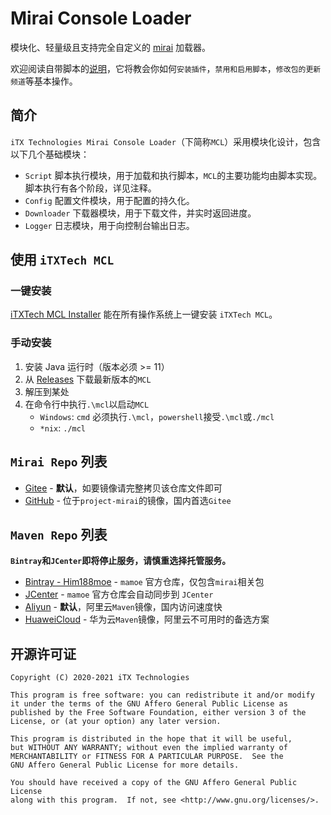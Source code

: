 # Mirai Console Loader

模块化、轻量级且支持完全自定义的 [mirai](https://github.com/mamoe/mirai) 加载器。

欢迎阅读自带脚本的[说明](scripts/README.md)，它将教会你如何`安装插件`，`禁用和启用脚本`，`修改包的更新频道`等基本操作。

## 简介

`iTX Technologies Mirai Console Loader`（下简称`MCL`）采用模块化设计，包含以下几个基础模块：

* `Script` 脚本执行模块，用于加载和执行脚本，`MCL`的主要功能均由脚本实现。脚本执行有各个阶段，详见注释。
* `Config` 配置文件模块，用于配置的持久化。
* `Downloader` 下载器模块，用于下载文件，并实时返回进度。
* `Logger` 日志模块，用于向控制台输出日志。

## 使用 `iTXTech MCL`

### 一键安装

[iTXTech MCL Installer](https://github.com/iTXTech/mcl-installer) 能在所有操作系统上一键安装 `iTXTech MCL`。

### 手动安装

1. 安装 Java 运行时（版本必须 >= 11）
1. 从 [Releases](https://github.com/iTXTech/mirai-console-loader/releases) 下载最新版本的`MCL`
1. 解压到某处
1. 在命令行中执行`.\mcl`以启动`MCL`
    * `Windows`: `cmd` 必须执行`.\mcl`，`powershell`接受`.\mcl`或`./mcl`
    * `*nix`: `./mcl`

## `Mirai Repo` 列表

* [Gitee](https://gitee.com/peratx/mirai-repo) - **默认**，如要镜像请完整拷贝该仓库文件即可
* [GitHub](https://github.com/project-mirai/mirai-repo-mirror) - 位于`project-mirai`的镜像，国内首选`Gitee`

## `Maven Repo` 列表

**`Bintray`和`JCenter`即将停止服务，请慎重选择托管服务。**

* [Bintray - Him188moe](https://dl.bintray.com/him188moe/mirai) - `mamoe` 官方仓库，仅包含`mirai`相关包
* [JCenter](https://jcenter.bintray.com/) - `mamoe` 官方仓库会自动同步到 `JCenter`
* [Aliyun](https://maven.aliyun.com/repository/public) - **默认**，阿里云`Maven`镜像，国内访问速度快
* [HuaweiCloud](https://mirrors.huaweicloud.com/repository/maven) - 华为云`Maven`镜像，阿里云不可用时的备选方案

## 开源许可证

    Copyright (C) 2020-2021 iTX Technologies

    This program is free software: you can redistribute it and/or modify
    it under the terms of the GNU Affero General Public License as
    published by the Free Software Foundation, either version 3 of the
    License, or (at your option) any later version.

    This program is distributed in the hope that it will be useful,
    but WITHOUT ANY WARRANTY; without even the implied warranty of
    MERCHANTABILITY or FITNESS FOR A PARTICULAR PURPOSE.  See the
    GNU Affero General Public License for more details.

    You should have received a copy of the GNU Affero General Public License
    along with this program.  If not, see <http://www.gnu.org/licenses/>.
